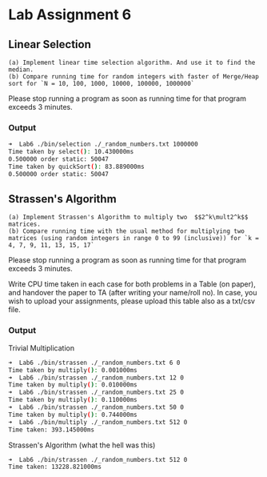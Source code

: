 # Lab Assignment 6

## Linear Selection

    (a) Implement linear time selection algorithm. And use it to find the median.
    (b) Compare running time for random integers with faster of Merge/Heap sort for `N = 10, 100, 1000, 10000, 100000, 1000000`

Please stop running a program as soon as running time for that program exceeds 3 minutes.

### Output

```bash
➜  Lab6 ./bin/selection ./_random_numbers.txt 1000000  
Time taken by select(): 10.430000ms
0.500000 order static: 50047
Time taken by quickSort(): 83.889000ms
0.500000 order static: 50047
```

## Strassen's Algorithm

    (a) Implement Strassen's Algorithm to multiply two  $$2^k\mult2^k$$ matrices.
    (b) Compare running time with the usual method for multiplying two matrices (using random integers in range 0 to 99 (inclusive)) for `k = 4, 7, 9, 11, 13, 15, 17`

Please stop running a program as soon as running time for that program exceeds 3 minutes.

Write CPU time taken in each case for both problems in a Table (on paper), and handover the paper to TA (after writing your name/roll no). In case, you wish to upload your assignments, please upload this table also as a txt/csv file.

### Output

Trivial Multiplication

```bash
➜  Lab6 ./bin/strassen ./_random_numbers.txt 6 0 
Time taken by multiply(): 0.001000ms
➜  Lab6 ./bin/strassen ./_random_numbers.txt 12 0
Time taken by multiply(): 0.010000ms
➜  Lab6 ./bin/strassen ./_random_numbers.txt 25 0
Time taken by multiply(): 0.110000ms
➜  Lab6 ./bin/strassen ./_random_numbers.txt 50 0
Time taken by multiply(): 0.744000ms
➜  Lab6 ./bin/multiply ./_random_numbers.txt 512 0
Time taken: 393.145000ms
```

Strassen's Algorithm (what the hell was this)

```bash
➜  Lab6 ./bin/strassen ./_random_numbers.txt 512 0 
Time taken: 13228.821000ms
```
